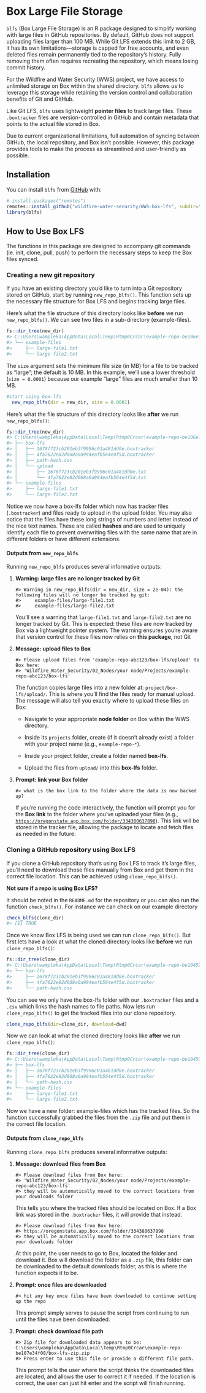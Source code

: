
<!-- README.md is generated from README.Rmd. Please edit that file -->

# Box Large File Storage

<!-- badges: start -->

<!-- badges: end -->

`blfs` (Box Large File Storage) is an R package designed to simplify
working with large files in GitHub repositories. By default, GitHub does
not support uploading files larger than 100 MB. While Git LFS extends
this limit to 2 GB, it has its own limitations—storage is capped for
free accounts, and even deleted files remain permanently tied to the
repository’s history. Fully removing them often requires recreating the
repository, which means losing commit history.

For the Wildfire and Water Security (WWS) project, we have access to
unlimited storage on Box within the shared directory. `blfs` allows us
to leverage this storage while retaining the version control and
collaboration benefits of Git and GitHub.

Like Git LFS, `blfs` uses lightweight **pointer files** to track large
files. These `.boxtracker` files are version-controlled in GitHub and
contain metadata that points to the actual file stored in Box.

Due to current organizational limitations, full automation of syncing
between GitHub, the local repository, and Box isn’t possible. However,
this package provides tools to make the process as streamlined and
user-friendly as possible.

## Installation

You can install `blfs` from [GitHub](https://github.com/) with:

``` r
# install.packages("remotes")
remotes::install_github("wildfire-water-security/WWS-box-lfs", subdir="blfs")
library(blfs)
```

## How to Use Box LFS

The functions in this package are designed to accompany git commands
(ie. init, clone, pull, push) to perform the necessary steps to keep the
Box files synced.

### Creating a new git repository

If you have an existing directory you’d like to turn into a Git
repository stored on GitHub, start by running `new_repo_blfs()`. This
function sets up the necessary file structure for Box LFS and begins
tracking large files.

Here’s what the file structure of this directory looks like **before**
we run `new_repo_blfs()`. We can see two files in a sub-directory
(example-files).

``` r
fs::dir_tree(new_dir)
#> C:\Users\wampleka\AppData\Local\Temp\Rtmp0Crcar\example-repo-be106e174518
#> └── example-files
#>     ├── large-file1.txt
#>     └── large-file2.txt
```

The `size` argument sets the minimum file size (in MB) for a file to be
tracked as “large”; the default is 10 MB. In this example, we’ll use a
lower threshold (`size = 0.0001`) because our example “large” files are
much smaller than 10 MB.

``` r
#start using box-lfs
  new_repo_blfs(dir = new_dir, size = 0.0001) 
```

Here’s what the file structure of this directory looks like **after** we
run `new_repo_blfs()`:

``` r
fs::dir_tree(new_dir)
#> C:\Users\wampleka\AppData\Local\Temp\Rtmp0Crcar\example-repo-be106e174518
#> ├── box-lfs
#> │   ├── 1678f723cb201eb3f9996c01a481dd0e.boxtracker
#> │   ├── 4fa7622e82d068a0a994eafb564e4f5d.boxtracker
#> │   ├── path-hash.csv
#> │   └── upload
#> │       ├── 1678f723cb201eb3f9996c01a481dd0e.txt
#> │       └── 4fa7622e82d068a0a994eafb564e4f5d.txt
#> └── example-files
#>     ├── large-file1.txt
#>     └── large-file2.txt
```

Notice we now have a box-lfs folder which now has tracker files
(`.boxtracker`) and files ready to upload in the upload folder. You may
also notice that the files have these long strings of numbers and letter
instead of the nice text names. These are called **hashes** and are used
to uniquely identify each file to prevent overwriting files with the
same name that are in different folders or have different extensions.

#### Outputs from `new_repo_blfs`

Running `new_repo_blfs` produces several informative outputs:

1.  **Warning: large files are no longer tracked by Git**

        #> Warning in new_repo_blfs(dir = new_dir, size = 2e-04): the following files will no longer be tracked by git:
        #>     example-files/large-file1.txt
        #>     example-files/large-file2.txt

    You’ll see a warning that `large-file1.txt` and `large-file2.txt`
    are no longer tracked by Git. This is expected: these files are now
    tracked by Box via a lightweight pointer system. The warning ensures
    you’re aware that version control for these files now relies on
    **this package**, not Git

2.  **Message: upload files to Box**

        #> Please upload files from 'example-repo-abc123/box-lfs/upload' to Box here:
        #> 'Wildfire_Water_Security/02_Nodes/your node/Projects/example-repo-abc123/box-lfs'

    The function copies large files into a new folder at:
    `project/box-lfs/upload/`. This is where you’ll find the files ready
    for manual upload. The message will also tell you exactly where to
    upload these files on Box:

    - Navigate to your appropriate **node folder** on Box within the WWS
      directory.

    - Inside its `projects` folder, create (if it doesn’t already exist)
      a folder with your project name (e.g., `example-repo-*`).

    - Inside your project folder, create a folder named **box-lfs**.

    - Upload the files from `upload/` into this **box-lfs** folder.

3.  **Prompt: link your Box folder**

        #> what is the box link to the folder where the data is now backed up?

    If you’re running the code interactively, the function will prompt
    you for the **Box link** to the folder where you’ve uploaded your
    files (e.g.,
    [`https://oregonstate.app.box.com/folder/334380637898`](https://oregonstate.app.box.com/folder/334380637898)).
    This link will be stored in the tracker file, allowing the package
    to locate and fetch files as needed in the future.

### Cloning a GitHub repository using Box LFS

If you clone a GitHub repository that’s using Box LFS to track it’s
large files, you’ll need to download those files manually from Box and
get them in the correct file location. This can be achieved using
`clone_repo_blfs()`.

**Not sure if a repo is using Box LFS?**

It should be noted in the `README.md` for the repository or you can also
run the function `check_blfs()`. For instance we can check on our
example directory

``` r
check_blfs(clone_dir)
#> [1] TRUE
```

Once we know Box LFS is being used we can run `clone_repo_blfs()`. But
first lets have a look at what the cloned directory looks like
**before** we run `clone_repo_blfs()`:

``` r
fs::dir_tree(clone_dir)
#> C:\Users\wampleka\AppData\Local\Temp\Rtmp0Crcar\example-repo-be10459a4df7
#> └── box-lfs
#>     ├── 1678f723cb201eb3f9996c01a481dd0e.boxtracker
#>     ├── 4fa7622e82d068a0a994eafb564e4f5d.boxtracker
#>     └── path-hash.csv
```

You can see we only have the box-lfs folder with our `.boxtracker` files
and a `.csv` which links the hash names to file paths. Now lets run
`clone_repo_blfs()` to get the tracked files into our clone repository.

``` r
clone_repo_blfs(dir=clone_dir, download=dwd)
```

Now we can look at what the cloned directory looks like **after** we run
`clone_repo_blfs()`:

``` r
fs::dir_tree(clone_dir)
#> C:\Users\wampleka\AppData\Local\Temp\Rtmp0Crcar\example-repo-be10459a4df7
#> ├── box-lfs
#> │   ├── 1678f723cb201eb3f9996c01a481dd0e.boxtracker
#> │   ├── 4fa7622e82d068a0a994eafb564e4f5d.boxtracker
#> │   └── path-hash.csv
#> └── example-files
#>     ├── large-file1.txt
#>     └── large-file2.txt
```

Now we have a new folder: example-files which has the tracked files. So
the function successfully grabbed the files from the `.zip` file and put
them in the correct file location.

#### Outputs from `clone_repo_blfs`

Running `clone_repo_blfs` produces several informative outputs:

1.  **Message: download files from Box**

        #> Please download files from Box here:
        #> 'Wildfire_Water_Security/02_Nodes/your node/Projects/example-repo-abc123/box-lfs'
        #> they will be automatically moved to the correct locations from your downloads folder

    This tells you where the tracked files should be located on Box. If
    a Box link was stored in the `.boxtracker` files, it will provide
    that instead.

        #> Please download files from Box here:
        #> https://oregonstate.app.box.com/folder/334380637898
        #> they will be automatically moved to the correct locations from your downloads folder

    At this point, the user needs to go to Box, located the folder and
    download it. Box will download the folder as a `.zip` file, this
    folder can be downloaded to the default downloads folder, as this is
    where the function expects it to be.

2.  **Prompt: once files are downloaded**

        #> hit any key once files have been downloaded to continue setting up the repo

    This prompt simply serves to pause the script from continuing to run
    until the files have been downloaded.

3.  **Prompt: check download file path**

        #> Zip file for downloaded data appears to be: C:\Users\wampleka\AppData\Local\Temp\Rtmp0Crcar\example-repo-be107e34f08/box-lfs-zip.zip
        #> Press enter to use this file or provide a different file path.

    This prompt tells the user where the script thinks the downloaded
    files are located, and allows the user to correct it if needed. If
    the location is correct, the user can just hit enter and the script
    will finish running.
